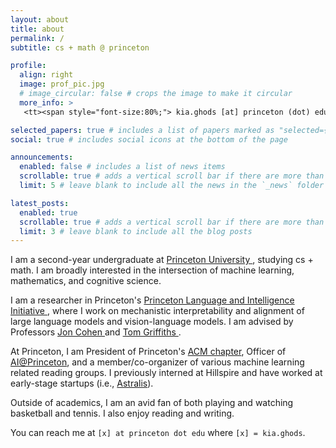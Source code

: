 ```yaml
---
layout: about
title: about
permalink: /
subtitle: cs + math @ princeton

profile:
  align: right
  image: prof_pic.jpg
  # image_circular: false # crops the image to make it circular
  more_info: >
   <tt><span style="font-size:80%;"> kia.ghods [at] princeton (dot) edu </span></tt>

selected_papers: true # includes a list of papers marked as "selected={true}"
social: true # includes social icons at the bottom of the page

announcements:
  enabled: false # includes a list of news items
  scrollable: true # adds a vertical scroll bar if there are more than 3 news items
  limit: 5 # leave blank to include all the news in the `_news` folder

latest_posts:
  enabled: true
  scrollable: true # adds a vertical scroll bar if there are more than 3 new posts items
  limit: 3 # leave blank to include all the blog posts
---
```


I am a second-year undergraduate at <a href="https://www.princeton.edu/">Princeton University </a>, studying cs + math. I am broadly interested in the intersection of machine learning, mathematics, and cognitive science. 

I am a researcher in Princeton's <a href="https://pli.princeton.edu/"> Princeton Language and Intelligence Initiative </a>, where I work on mechanistic interpretability and alignment of large language models and vision-language models. I am advised by Professors <a href="https://jdc.princeton.edu/"> Jon Cohen </a> and <a href="https://cocosci.princeton.edu/tom/index.php"> Tom Griffiths </a>.

At Princeton, I am President of Princeton's <a href="https://princeton.acm.org/">ACM chapter</a>, Officer of <a href="https://www.aiatprinceton.com/aitt">AI@Princeton</a>, and a member/co-organizer of various machine learning related reading groups. I previously interned at Hillspire and have worked at early-stage startups (i.e., <a href="https://www.astralis.sh/">Astralis</a>).

Outside of academics, I am an avid fan of both playing and watching basketball and tennis. I also enjoy reading and writing.

You can reach me at `[x] at princeton dot edu` where `[x] = kia.ghods`.
